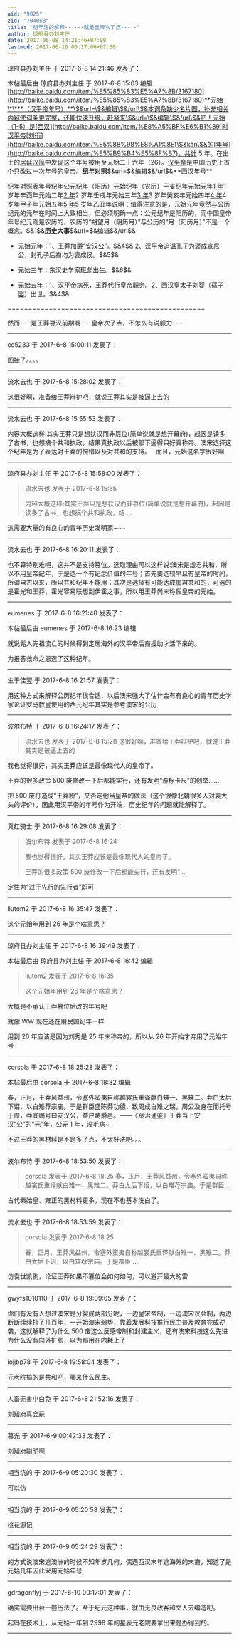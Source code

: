 ```yaml
---
aid: "9025"
zid: "704058"
title: "纪年法的解释······就是皇帝次了点·····"
author: 琼府县办刘主任
date: 2017-06-08 14:21:46+07:00
lastmod: 2017-06-10 00:17:00+07:00
---
```


琼府县办刘主任 于 2017-6-8 14:21:46 发表了：

本帖最后由 琼府县办刘主任 于 2017-6-8 15:03 编辑 [http://baike.baidu.com/item/%E5%85%83%E5%A7%8B/3167180](http://baike.baidu.com/item/%E5%85%83%E5%A7%8B/3167180)**元始\*\***（汉平帝年号）**\$&url=\$&编辑\$&/url\$&本词条缺少名片图，补充相关内容使词条更完整，还能快速升级，赶紧来\$&url=\$&编辑\$&/url\$&吧！元始（1-5）是[西汉](http://baike.baidu.com/item/%E8%A5%BF%E6%B1%89)时汉平帝[刘衎](http://baike.baidu.com/item/%E5%88%98%E8%A1%8E)\$&kàn\$&的[年号](http://baike.baidu.com/item/%E5%B9%B4%E5%8F%B7)，共计 5 年。在出土的[居延汉简](http://baike.baidu.com/item/%E5%B1%85%E5%BB%B6%E6%B1%89%E7%AE%80)中发现这个年号被用至元始二十六年（26）。[汉平帝](http://baike.baidu.com/item/%E6%B1%89%E5%B9%B3%E5%B8%9D)是中国历史上首个只改过一次年号的[皇帝](http://baike.baidu.com/item/%E7%9A%87%E5%B8%9D)。**纪年对照**\$&url=\$&编辑\$&/url\$&**西汉年号\*\*

纪年对照表年号纪年公元纪年（阳历）元始纪年（农历）干支纪年元始元年[1 年](http://baike.baidu.com/item/1%E5%B9%B4)1 岁年辛酉年元始二年[2 年](http://baike.baidu.com/item/2%E5%B9%B4)2 岁年壬戌年元始三年[3 年](http://baike.baidu.com/item/3%E5%B9%B4)3 岁年癸亥年元始四年[4 年](http://baike.baidu.com/item/4%E5%B9%B4)4 岁年甲子年元始五年[5 年](http://baike.baidu.com/item/5%E5%B9%B4)5 岁年乙丑年说明：值得注意的是，元始元年竟然与公历纪元的元年在时间上大致相当，但必须明确一点：公元纪年是阳历的，而中国皇帝年号纪元则是农历的，农历的“朔望月（阴历月）”与公历的“月（阳历月）”不是一个概念。\$&1\$&**历史大事**\$&url=\$&编辑\$&/url\$&

- 元始元年：1、[王莽](http://baike.baidu.com/item/%E7%8E%8B%E8%8E%BD)加爵“[安汉公](http://baike.baidu.com/item/%E5%AE%89%E6%B1%89%E5%85%AC)”。\$&4\$& 2、汉平帝追谥[孔子](http://baike.baidu.com/item/%E5%AD%94%E5%AD%90)为褒成宣尼公，封孔子后裔均为褒成侯。\$&5\$&

- 元始三年：东汉史学家[班彪](http://baike.baidu.com/item/%E7%8F%AD%E5%BD%AA)出生。\$&6\$&

- 元始五年：1、汉平帝病[死](http://baike.baidu.com/item/%E6%AD%BB)，[王莽](http://baike.baidu.com/item/%E7%8E%8B%E8%8E%BD)代行[皇帝](http://baike.baidu.com/item/%E7%9A%87%E5%B8%9D)职务。2、西汉皇太子[刘婴](http://baike.baidu.com/item/%E5%88%98%E5%A9%B4)（[孺子婴](http://baike.baidu.com/item/%E5%AD%BA%E5%AD%90%E5%A9%B4)）出世。\$&4\$&

================================================

然而······是王莽篡汉前期啊······皇帝次了点，不怎么有说服力······

---

cc5233 于 2017-6-8 15:00:11 发表了：

图挂了。。。。

---

流水去也 于 2017-6-8 15:28:02 发表了：

这很好啊，准备给王莽辩护吧，就说王莽其实是被逼上去的

---

流水去也 于 2017-6-8 15:55:53 发表了：

内容大概这样:其实王莽只是想扶汉而非篡位(简单说就是想开幕府)，起因是读多了古书，也想搞个共和执政，结果真执政以后被部下逼得只好真称帝。澳宋选择这个纪年是为了表达对王莽的惋惜以及对共和的支持。   而且，元始这名字很好啊

---

琼府县办刘主任 于 2017-6-8 15:58:00 发表了：

> 流水去也 发表于 2017-6-8 15:55
>
> 内容大概这样:其实王莽只是想扶汉而非篡位(简单说就是想开幕府)，起因是读多了古书，也想搞个共和执政，结 ...

这需要大量的有良心的青年历史发明家~~~

---

流水去也 于 2017-6-8 16:20:11 发表了：

也不算特别难吧，这并不是支持篡位。选取理由可以这样说:澳宋是虚君共和，所以不用皇帝纪年，于是选一个有纪念价值的年号；首先要选较早且有皇帝的时间，所谓自古以来，所以共和纪年不能用；其次是选择有可能达成虚君共和的，可选的是霍光和王莽，霍光容易联想到伊霍之事，所以用王莽尚未称假皇帝的元始。

---

eumenes 于 2017-6-8 16:21:48 发表了：

本帖最后由 eumenes 于 2017-6-8 16:23 编辑

就说髡人先祖流亡的时候得到定居海外的汉平帝后裔援助才活下来的。

为报答救命之恩选了这种纪年。

---

生于佳翌 于 2017-6-8 16:21:57 发表了：

用这种方式来解释公历纪年很合适，以后澳宋强大了估计会有有良心的青年历史学家论证罗马教皇使用的西元纪年其实是参考澳宋的公历

---

波尔布特 于 2017-6-8 16:24:17 发表了：

> 流水去也 发表于 2017-6-8 15:28 这很好啊，准备给王莽辩护吧，就说王莽其实是被逼上去的

我也觉得很好，其实王莽应该是最像现代人的皇帝了。

王莽的很多政策 500 废修改一下后都能实行，还有发明“游标卡尺”的创举……

把 500 废打造成“王莽粉”，又否定他当皇帝的做法（这个很像北朝很多人对袁大头的评价），因此用汉平帝的年号作为开端，历史纪年的问题就能解释了。

---

真红骑士 于 2017-6-8 16:29:08 发表了：

> 波尔布特 发表于 2017-6-8 16:24
>
> 我也觉得很好，其实王莽应该是最像现代人的皇帝了。
>
> 王莽的很多政策 500 废修改一下后都能实行，还有发明“ ...

定性为“过于先行的先行者”即可

---

liutom2 于 2017-6-8 16:35:47 发表了：

这个元始年用到 26 年是个啥意思？

---

琼府县办刘主任 于 2017-6-8 16:39:49 发表了：

本帖最后由 琼府县办刘主任 于 2017-6-8 16:42 编辑

> liutom2 发表于 2017-6-8 16:35
>
> 这个元始年用到 26 年是个啥意思？

大概是不承认王莽篡位后改的年号吧

就像 WW 现在还在用民国纪年一样

用到 26 年应该是因为刘秀是 25 年末称帝的，所以从 26 年开始才弃用了元始年号

---

corsola 于 2017-6-8 18:25:28 发表了：

本帖最后由 corsola 于 2017-6-8 18:32 编辑

春，正月，王莽风益州，令塞外蛮夷自称越裳氏重译献白雉一、黑雉二。莽白太后下诏，以白雉荐宗庙。于是群臣盛陈莽功德，致周成白雉之瑞，周公及身在而托号于周，莽宜赐号曰安汉公，益户畴爵邑。——《资治通鉴》王莽当上安汉“公”的“元”年，公元 1 年，没毛病~

不过王莽的黑材料是不是多了点，不太好洗吧。。。

---

波尔布特 于 2017-6-8 18:53:50 发表了：

> corsola 发表于 2017-6-8 18:25 春，正月，王莽风益州，令塞外蛮夷自称越裳氏重译献白雉一、黑雉二。莽白太后下诏，以白雉荐宗庙。于是群臣 ...

古代秦始皇、雍正的黑材料更多，现在不也基本洗白了。

---

流水去也 于 2017-6-8 18:53:59 发表了：

> corsola 发表于 2017-6-8 18:25
>
> 春，正月，王莽风益州，令塞外蛮夷自称越裳氏重译献白雉一、黑雉二。莽白太后下诏，以白雉荐宗庙。于是群臣 ...

仿袁世凯例，论证王莽如果不篡位会如何如何，可以避开最大的雷

---

gwyfs1010110 于 2017-6-8 19:09:05 发表了：

你们有没有人想过澳宋是分裂成两部分呢，一边皇宋帝制，一边澳宋议会制，两边断断续续打了几百年，一开始澳宋弱势，靠着发展科技推行民主普及教育完成逆袭，这就解释了为什么 500 废这么反感帝制和封建主义，还有澳宋科技这么先进为什么没有向外扩张，以为都用在内耗上了

---

iojjbp78 于 2017-6-8 19:58:04 发表了：

元老院搞的是共和吧，哪来什么民主。

---

人畜无害小白免 于 2017-6-8 21:52:16 发表了：

刘知府真会玩

---

暮光 于 2017-6-9 00:42:33 发表了：

刘知府聪明啊

---

相当坑的 于 2017-6-9 05:20:30 发表了：

可以仿

---

相当坑的 于 2017-6-9 05:20:58 发表了：

桃花源记

---

相当坑的 于 2017-6-9 05:24:29 发表了：

的方式说澳宋逃澳洲的时候不知年岁几何，偶遇西汉末年逃海外的末裔，知道了是元始几年因此采用元始年号

---

gdragonflyj 于 2017-6-10 00:17:01 发表了：

确实需要出台一套历法了。至于纪元这种事，就由无良政客和文人去编造吧。

起码在技术上，从元始一年到 2998 年的星表元老院要拿出来是办得到的。

---
